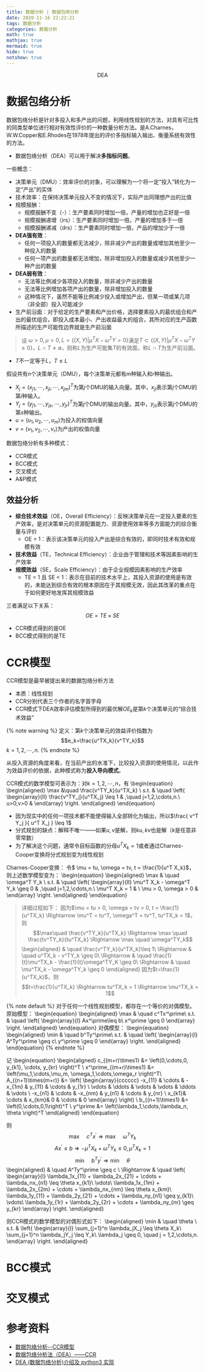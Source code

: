 ```yaml
---
title: 数据分析 | 数据包络分析
date: 2020-11-16 22:22:21
tags: 数据分析
categories: 数据分析
math: true
mathjax: true
mermaid: true
hide: true
notshow: true
---
```


<center>DEA</center>
<!--more-->


# 数据包络分析
数据包络分析是针对多投入和多产出的问题，利用线性规划的方法，对具有可比性的同类型单位进行相对有效性评价的一种数量分析方法。是A.Charnes，W.W.Copper和E.Rhodes在1978年提出的评价多指标输入输出、衡量系统有效性的方法。
- 数据包络分析（DEA）可以用于解决**多指标问题**。

一些概念：
- 决策单元（DMU）：效率评价的对象，可以理解为一个将一定“投入”转化为一定“产出”的实体
- 技术效率：在保持决策单元投入不变的情况下，实际产出同理想产出的比值
- 规模报酬：
  - 规模报酬不变（-）：生产要素同时增加一倍，产量的增加也正好是一倍
  - 规模报酬递增（irs）：生产要素同时增加一倍，产量的增加多于一倍
  - 规模报酬递减（drs）：生产要素同时增加一倍，产品的增加少于一倍
- **DEA强有效**：
  - 任何一项投入的数量都无法减少，除非减少产出的数量或增加其他至少一种投入的数量
  - 任何一项产出的数量都无法增加，除非增加投入的数量或减少其他至少一种产出的数量
- **DEA弱有效**：
  - 无法等比例减少各项投入的数量，除非减少产出的数量
  - 无法等比例增加各项产出的数量，除非增加投入的数量
  - 这种情况下，虽然不能等比例减少投入或增加产出，但某一项或某几项（非全部）投入可能减少
- 生产前沿面：对于给定的生产要素和产出价格，选择要素投入的最优组合和产出的最优组合，即投入成本最小、产出收益最大的组合，其所对应的生产函数所描述的生产可能性边界就是生产前沿面
> 设 $\omega>0, \mu>0, L= \left\{ (X,Y)| \mu^TX- \omega^T Y=0  \right\}$满足$T \subset \left\{ (X,Y)|\mu^TX-\omega^T Y \geq 0 \right\}$，$L \cap T\neq \emptyset$，则称$L$为生产可能集$T$的有效面，称$L\cap T$为生产前沿面。
- $T$不一定等于$L$，$T\leq L$

假设共有$n$个决策单元（DMU），每个决策单元都有$m$种输入和$r$种输出。
- $X_j=\left(x_{j1}, \cdots, x_{ji}, \cdots, x_{jm}\right)^T$为第$j$个DMU的输入向量。其中，$x_{ji}$表示第$j$个DMU的第$i$种输入。
- $Y_j=\left(y_{j1}, \cdots, y_{js}, \cdots, y_{jr}\right)^T$为第$j$个DMU的输出向量。其中，$y_{js}$表示第$j$个DMU的第$s$种输出。
- $u=(u_1,u_2,\cdots,u_m)$为投入的权值向量
- $v=(v_1,v_2,\cdots,v_r)$为产出的权值向量


数据包络分析有多种模式：
- CCR模式
- BCC模式
- 交叉模式
- A&P模式

## 效益分析
- **综合技术效益**（OE，Overall Efficiency）：反映决策单元在一定投入要素的生产效率，是对决策单元的资源配置能力、资源使用效率等多方面能力的综合衡量与评价
  - OE = 1：表示该决策单元的投入产出是综合有效的，即同时技术有效和规模有效
- **技术效益**（TE，Technical Efficiency）：企业由于管理和技术等因素影响的生产效率
- **规模效益**（SE，Scale Efficiency）：由于企业规模因素影响的生产效率
  - TE = 1 且 SE < 1：表示在目前的技术水平上，其投入资源的使用是有效的，未能达到综合有效的根本原因在于其规模无效，因此其改革的重点在于如何更好地发挥其规模效益

三者满足以下关系：
$$OE = TE \times SE$$

- CCR模式得到的是OE
- BCC模式得到的是TE


# CCR模型
CCR模型是最早被提出来的数据包络分析方法
- 本质：线性规划
- CCR分别代表三个作者的名字首字母
- CCR模式下DEA效率评估模型所得到的最优解$OE_k$是第$k$个决策单元的“综合技术效益”

 {% note warning %}
定义：第$k$个决策单元的效益评价指数为
$$e_k=\frac{u^TX_k}{v^TY_k}$$
$k = 1, 2, \cdots, n$.
{% endnote %}

从投入资源的角度来看，在当前产出的水准下，比较投入资源的使用情况，以此作为效益评价的依据，此种模式称为**投入导向模式**。

CCR模式的数学模型可表示为：对$k=1,2,\cdots,n$，有
\begin{equation}
\begin{aligned}
\max &\quad \frac{v^TY_k}{u^TX_k} \\
s.t. & \quad \left\{
\begin{array}{ll}
\frac{v^TY_j}{u^TX_j} \leq 1 & ,\quad j=1,2,\cdots,n.\\
u>0,v>0 & 
\end{array}
\right.
\end{aligned}
\end{equation}

- 因为现实中的任何一项技术都不能使得输入全部转化为输出，所以$\frac{ v^T Y_j }{ u^T X_j } \leq 1$
- 分式规划的缺点：解释不唯一——如果$u,v$是解，则$ku,kv$也是解（$k$是任意非零常数）
 - 为了解决这个问题，通常令目标函数的分母$u^T X_k=1$或者通过Charnes-Cooper变换将分式规划变为线性规划

Charnes-Cooper变换：
令$ \mu = tu, \omega = tv, t = \frac{1}{u^T X_k}$，则上述数学模型变为：
\begin{equation}
\begin{aligned}
\max & \quad \omega^T Y_k \\
s.t. & \quad \left\{
\begin{array}{ll}
\mu^T X_k - \omega^T Y_k \geq 0 & ,\quad j=1,2,\cdots,n.\\
\mu^T X_k = 1 & \\
\mu > 0, \omega > 0 & 
\end{array}
\right.
\end{aligned}
\end{equation}

> 详细过程如下：
> 因为$\mu = tu > 0, \omega = tv > 0, t = \frac{1}{u^TX_k} \Rightarrow \mu^T = tu^T, \omega^T = tv^T, tu^TX_k = 1$，则
$$\max\quad \frac{v^TY_k}{u^TX_k} \Rightarrow \max \quad \frac{tv^TY_k}{tu^TX_k} \Rightarrow \max \quad \omega^TY_k$$
\begin{aligned}
& \quad \frac{v^TY_k}{u^TX_k}\leq 1\\
\Rightarrow & \quad u^TX_k - v^TY_k \geq 0\\
\Rightarrow & \quad \frac{1}{t}\mu^TX_k - \frac{1}{t}\omega^TY_K \geq 0\\
\Rightarrow & \quad \mu^TX_k - \omega^TY_k \geq 0
\end{aligned}
因为$t=\frac{1}{u^TX_k}$，则
$$t=\frac{1}{u^TX_k} \Rightarrow tu^TX_k = 1 \Rightarrow \mu^TX_k = 1$$


{% note default %}
对于任何一个线性规划模型，都存在一个等价的对偶模型。
原始模型：
\begin{equation}
\begin{aligned}
\max & \quad c^Tx^\prime\\
s.t. & \quad \left\{
\begin{array}{l}
Ax^\prime\leq b\\
x^\prime \geq 0
\end{array}
\right.
\end{aligned}
\end{equation}
对偶模型：
\begin{equation}
\begin{aligned}
\min & \quad b^Ty^\prime\\
s.t. & \quad \left\{
\begin{array}{l}
A^Ty^\prime \geq c\\
y^\prime \geq 0
\end{array}
\right.
\end{aligned}
\end{equation}
{% endnote %}

记
\begin{equation}
\begin{aligned}
c_{(m+r)\times1} &= \left(0,\cdots,0, y_{k1}, \cdots, y_{kr} \right)^T \\
x^\prime_{(m+r)\times1} &= \left(\mu_1,\cdots,\mu_m, \omega_1,\cdots,\omega_r \right)^T\\
A_{(n+1)\times(m+r)} &= \left(
\begin{array}{cccccc}
-x_{11} & \cdots & -x_{1m} & y_{11} & \cdots & y_{1r} \\
\vdots & \ddots & \vdots & \vdots  & \ddots & \vdots  \\
-x_{n1} & \cdots & -x_{nm} & y_{n1} & \cdots & y_{nr} \\
x_{k1}& \cdots & x_{km}& 0       & \cdots & 0
\end{array}
\right) \\
b_{(n+1)\times1} &= \left(0,\cdots,0,1\right)^T \\
y^\prime &= \left(\lambda_1,\cdots,\lambda_n, \theta \right)^T
\end{aligned}
\end{equation}

则
$$\max \quad c^Tx^\prime \Rightarrow \max \quad \omega^TY_k$$
$$Ax^\prime \leq b \Rightarrow -\mu^TX_k + \omega^TY_k \leq 0, \mu^TX_k = 1$$
$$\min \quad b^Ty^\prime \Rightarrow \min\quad \theta$$
\begin{aligned}
& \quad A^Ty^\prime \geq c \\
\Rightarrow & \quad \left\{
\begin{array}{l}
\lambda_1x_{11} + \lambda_2x_{21} + \cdots + \lambda_nx_{n1} \leq \theta x_{k1}\\
\vdots\\
\lambda_1x_{1m} + \lambda_2x_{2m} + \cdots + \lambda_nx_{nm} \leq \theta x_{km}\\
\lambda_1y_{11} + \lambda_2y_{21} + \cdots + \lambda_ny_{n1} \geq y_{k1}\\
\vdots\\
\lambda_1y_{1r} + \lambda_2y_{2r} + \cdots + \lambda_ny_{nr} \geq y_{kr}
\end{array}
\right.
\end{aligned}

则CCR模式的数学模型的对偶形式如下：
\begin{aligned}
\min & \quad \theta \\
s.t. & \left\{
\begin{array}{l}
\sum_{j=1}^n \lambda_jX_j \leq \theta X_k\\
\sum_{j=1}^n \lambda_jY_j \leq Y_k\\
\lambda_j \geq 0, \quad j = 1,2,\cdots,n.
\end{array}
\right.
\end{aligned}


# BCC模式

# 交叉模式


# 参考资料
- [数据包络分析--CCR模型](https://blog.csdn.net/qq_41228463/article/details/108310361)
- [数据包络分析法（DEA）——CCR](https://zhuanlan.zhihu.com/p/73096903)
- [DEA (数据包络分析)介绍及 python3 实现](https://zhuanlan.zhihu.com/p/60853027)